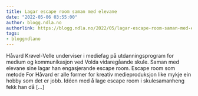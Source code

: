 ```yaml
---
title: Lagar escape room saman med elevane
date: "2022-05-06 03:55:00"
author: blogg.ndla.no
authorlink: https://blogg.ndla.no/2022/05/lagar-escape-room-saman-med-elevane/
tags:
- bloggndlano
---
```

Håvard Krøvel-Velle underviser i mediefag på utdanningsprogram for medium og kommunikasjon ved Volda vidaregåande skule. Saman med elevane sine lagar han engasjerande escape room. Escape room som metode For Håvard er alle former for kreativ medieproduksjon like mykje ein hobby som det er jobb. Idéen med å lage escape room i skulesamanheng fekk han då [&#8230;]